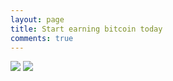 ```yaml
---
layout: page
title: Start earning bitcoin today
comments: true
---
```


<a target="_blank" href="https://www.bits-pays.com/mem/index.php?r=cryptopayoff"><img src="https://www.bits-pays.com/img/125_f.gif"/></a>
<a target="_blank" href="https://btcfox.info/?ref=CryptoPayoff"><img src="http://btcfox.info/banners/180x150.gif"/></a>
